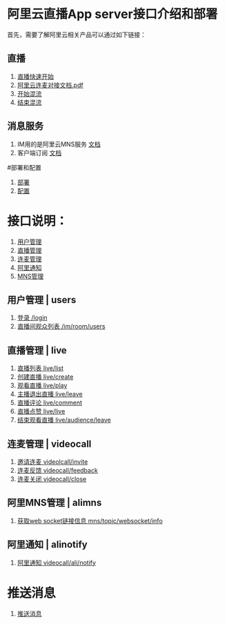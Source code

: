 


# 阿里云直播App server接口介绍和部署

首先，需要了解阿里云相关产品可以通过如下链接：
## 直播
1. [直播快速开始](https://help.aliyun.com/document_detail/29957.html?spm=5176.doc45215.6.546.CjFllk)
2. [阿里云连麦对接文档.pdf](阿里云连麦对接文档.pdf)
3. [开始混流](https://help.aliyun.com/document_detail/44405.html?spm=5176.doc27155.6.697.cgWmgn)
4. [结束混流](https://help.aliyun.com/document_detail/44406.html?spm=5176.doc44405.6.698.t06Bxa)

## 消息服务
1. IM用的是阿里云MNS服务 [文档](https://help.aliyun.com/document_detail/27414.html?spm=5176.doc27494.6.539.xhdQKj)
2. 客户端订阅 [文档](websocket.pdf)

#部署和配置

1. [部署](./deploy/deployment.md)
2. [配置](./config/config.md)

# 接口说明：

1. [用户管理](#users)
2. [直播管理](#live) 
3. [连麦管理](#videocall)
4. [阿里通知](#alinotify)
5. [MNS管理](#alimns)

## 用户管理 | users

1. [登录 /login](./user/login.md)
2. [直播间观众列表 /im/room/users](./user/roomusers.md)

## 直播管理 | live

1. [直播列表 live/list](./live/list.md)
2. [创建直播 live/create](./live/create.md)
3. [观看直播 live/play](./live/play.md)
4. [主播退出直播 live/leave](./live/close.md)
5. [直播评论 live/comment](./live/comment.md)
6. [直播点赞 live/live](./live/like.md)
7. [结束观看直播 live/audience/leave](./live/leave.md)

## 连麦管理 | videocall

1. [邀请连麦 videolcall/invite](./videocall/invite.md)
2. [连麦反馈 videocall/feedback](./videocall/feedback.md)
3. [连麦关闭 videocall/close](./videocall/close.md)

## 阿里MNS管理 | alimns

1. [获取web socket链接信息 mns/topic/websocket/info](./mns/websocket.md)

## 阿里通知 | alinotify

1. [阿里通知 videocall/ali/notify](./alinotify/notify.md)

# 推送消息
1. [推送消息](./msg/msg.md)


